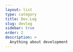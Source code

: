 ```yaml
---
layout: list
type: category
title: Dev.Log
slug: devlog
sidebar: true
order: 2
description: >
  Anything about development
---
```

